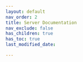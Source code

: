 ```yaml
---
layout: default
nav_order: 2
title: Server Documentation
nav_exclude: false
has_children: true
has_toc: true
last_modified_date: 

---
```

